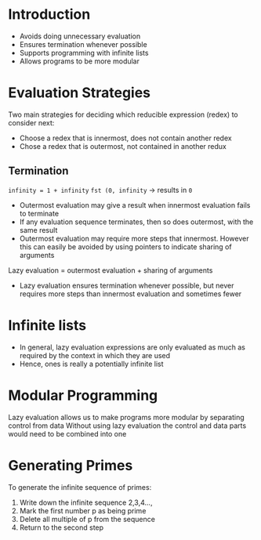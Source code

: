 # Introduction
- Avoids doing unnecessary evaluation
- Ensures termination whenever possible
- Supports programming with infinite lists
- Allows programs to be more modular

# Evaluation Strategies
Two main strategies for deciding which reducible expression (redex) to consider next:
- Choose a redex that is innermost, does not contain another redex
- Chose a redex that is outermost, not contained in another redux
## Termination
`infinity = 1 + infinity`
`fst (0, infinity` -> results in `0`
- Outermost evaluation may give a result when innermost evaluation fails to terminate
- If any evaluation sequence terminates, then so does outermost, with the same result
- Outermost evaluation may require more steps that innermost. However this can easily be avoided by using pointers to indicate sharing of arguments

Lazy evaluation = outermost evaluation + sharing of arguments

- Lazy evaluation ensures termination whenever possible, but never requires more steps than innermost evaluation and sometimes fewer

# Infinite lists
- In general, lazy evaluation expressions are only evaluated as much as required by the context in which they are used
- Hence, ones is really a potentially infinite list

# Modular Programming
Lazy evaluation allows us to make programs more modular by separating control from data
Without using lazy evaluation the control and data parts would need to be combined into one

# Generating Primes
To generate the infinite sequence of primes:
1. Write down the infinite sequence 2,3,4...,
2. Mark the first number p as being prime
3. Delete all multiple of p from the sequence
4. Return to the second step